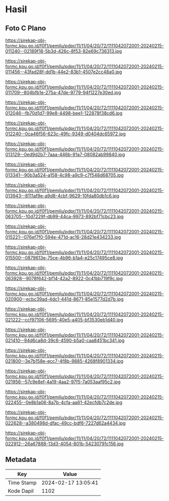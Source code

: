 # Hasil

## Foto C Plano

https://sirekap-obj-formc.kpu.go.id/f0f1/pemilu/pdpr/11/11/04/20/72/1111042072001-20240215-011240--02189f18-5b3d-426c-8f53-82e69c736313.jpg

https://sirekap-obj-formc.kpu.go.id/f0f1/pemilu/pdpr/11/11/04/20/72/1111042072001-20240215-011456--43fad28f-dd1b-44e2-83b1-4507e2cc48a0.jpg

https://sirekap-obj-formc.kpu.go.id/f0f1/pemilu/pdpr/11/11/04/20/72/1111042072001-20240215-011709--804bfb1e-275a-47de-9779-94f1227e30ed.jpg

https://sirekap-obj-formc.kpu.go.id/f0f1/pemilu/pdpr/11/11/04/20/72/1111042072001-20240215-012046--fb70d1d7-99e8-4498-bee1-122878f38cd6.jpg

https://sirekap-obj-formc.kpu.go.id/f0f1/pemilu/pdpr/11/11/04/20/72/1111042072001-20240215-012240--0ca46f56-623c-49fc-9349-d0404dc65972.jpg

https://sirekap-obj-formc.kpu.go.id/f0f1/pemilu/pdpr/11/11/04/20/72/1111042072001-20240215-013129--0ed9d2b7-7aaa-446b-91a7-08082ab99840.jpg

https://sirekap-obj-formc.kpu.go.id/f0f1/pemilu/pdpr/11/11/04/20/72/1111042072001-20240215-013341--90b3a524-a158-4c98-a9c9-c7f548d68705.jpg

https://sirekap-obj-formc.kpu.go.id/f0f1/pemilu/pdpr/11/11/04/20/72/1111042072001-20240215-013943--8111af9e-a9d8-4cbf-9629-10fda80db1c6.jpg

https://sirekap-obj-formc.kpu.go.id/f0f1/pemilu/pdpr/11/11/04/20/72/1111042072001-20240215-063705--10d7229f-db99-44ca-9973-892bf71cbc23.jpg

https://sirekap-obj-formc.kpu.go.id/f0f1/pemilu/pdpr/11/11/04/20/72/1111042072001-20240215-015221--076ef7f0-594e-471d-ac16-28d21e434233.jpg

https://sirekap-obj-formc.kpu.go.id/f0f1/pemilu/pdpr/11/11/04/20/72/1111042072001-20240215-015500--0879613e-75ce-4b96-b1a4-e25c17495ce8.jpg

https://sirekap-obj-formc.kpu.go.id/f0f1/pemilu/pdpr/11/11/04/20/72/1111042072001-20240215-063928--9078f642-bf14-42a2-8922-0c41bb719f9c.jpg

https://sirekap-obj-formc.kpu.go.id/f0f1/pemilu/pdpr/11/11/04/20/72/1111042072001-20240215-020900--ecbc39ad-4dc1-441d-8671-85e1577d2d7b.jpg

https://sirekap-obj-formc.kpu.go.id/f0f1/pemilu/pdpr/11/11/04/20/72/1111042072001-20240215-021222--ccf97106-5695-40e5-a405-bf3530eb1d40.jpg

https://sirekap-obj-formc.kpu.go.id/f0f1/pemilu/pdpr/11/11/04/20/72/1111042072001-20240215-021410--94d6ca8d-39c6-4590-b5a0-caa8451bc341.jpg

https://sirekap-obj-formc.kpu.go.id/f0f1/pemilu/pdpr/11/11/04/20/72/1111042072001-20240215-021800--3e7b158e-ecc7-4f8b-9885-4268f8901334.jpg

https://sirekap-obj-formc.kpu.go.id/f0f1/pemilu/pdpr/11/11/04/20/72/1111042072001-20240215-021956--57c9e8ef-4a19-4aa2-97f5-7a053aaf95c2.jpg

https://sirekap-obj-formc.kpu.go.id/f0f1/pemilu/pdpr/11/11/04/20/72/1111042072001-20240215-022455--0e8b1a06-8a7b-4cfa-aa61-42ecfdb7c2de.jpg

https://sirekap-obj-formc.kpu.go.id/f0f1/pemilu/pdpr/11/11/04/20/72/1111042072001-20240215-022628--a380498d-dfac-49cc-bdf6-7227d62a4434.jpg

https://sirekap-obj-formc.kpu.go.id/f0f1/pemilu/pdpr/11/11/04/20/72/1111042072001-20240215-022912--26a67888-13d3-4054-801b-54230791c156.jpg


## Metadata

| Key        | Value               |
| ---------- | ------------------- |
| Time Stamp | 2024-02-17 13:05:41 |
| Kode Dapil | 1102                |



